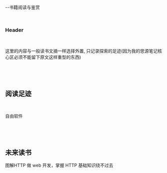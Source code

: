 --书籍阅读与鉴赏

‍

### Header

‍

这里的内容与一般读书文摘一样选择外置, 只记录探索的足迹(因为我的思源笔记核心区必须不能留下原文这样重型的东西)

‍

‍

## 阅读足迹

‍

自由软件

‍

‍

## 未来读书

图解HTTP    做 web 开发，掌握 HTTP 基础知识绕不过去

‍
